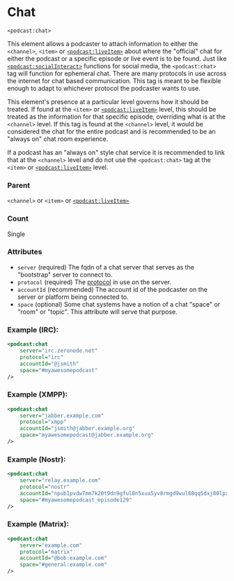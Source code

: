 # Chat

`<podcast:chat>`

This element allows a podcaster to attach information to either the `<channel>`, `<item>` or [`<podcast:liveItem>`](live-item.md) about where the "official" chat for either the podcast or a specific episode or live event is to be found. Just like [`<podcast:socialInteract>`](social-interact.md) functions for social media, the `<podcast:chat>` tag will function for ephemeral chat. There are many protocols in use across the internet for chat based communication. This tag is meant to be flexible enough to adapt to whichever protocol the podcaster wants to use.

This element's presence at a particular level governs how it should be treated. If found at the `<item>` or [`<podcast:liveItem>`](live-item.md) level, this should be treated as the information for that specific episode, overriding what is at the `<channel>` level. If this tag is found at the `<channel>` level, it would be considered the chat for the entire podcast and is recommended to be an "always on" chat room experience.

If a podcast has an "always on" style chat service it is recommended to link that at the `<channel>` level and do not use the `<podcast:chat>` tag at the `<item>` or [`<podcast:liveItem>`](live-item.md) level.

### Parent

`<channel>` or `<item>` or [`<podcast:liveItem>`](live-item.md)

### Count

Single

### Attributes

- `server` (required) The fqdn of a chat server that serves as the "bootstrap" server to connect to.
- `protocol` (required) The [protocol](../../chatprotocols.txt) in use on the server.
- `accountId` (recommended) The account id of the podcaster on the server or platform being connected to.
- `space` (optional) Some chat systems have a notion of a chat "space" or "room" or "topic". This attribute will serve that purpose.

### Example (IRC):

```xml
<podcast:chat
    server="irc.zeronode.net"
    protocol="irc"
    accountId="@jsmith"
    space="#myawesomepodcast"
/>
```

### Example (XMPP):

```xml
<podcast:chat
    server="jabber.example.com"
    protocol="xmpp"
    accountId="jsmith@jabber.example.org"
    space="myawesomepodcast@jabber.example.org"
/>
```

### Example (Nostr):

```xml
<podcast:chat
    server="relay.example.com"
    protocol="nostr"
    accountId="npub1pvdw7mm7k20t9dn9gful8n5xua5yv8rmgd9wul88qq5dxj80lpxqd39r3u"
    space="#myawesomepodcast_episode129"
/>
```

### Example (Matrix):

```xml
<podcast:chat
    server="example.com"
    protocol="matrix"
    accountId="@bob:example.com"
    space="#general:example.com"
/>
```
